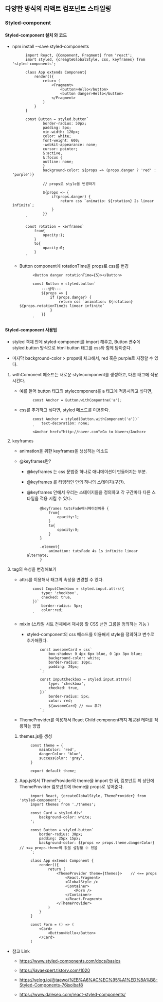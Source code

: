 ## 다양한 방식의 리액트 컴포넌트 스타일링

### Styled-component

#### Styled-component 설치 와 코드 

- npm install --save styled-components

            import React, {Component, Fragment} from 'react';
            imort styled, {creagteGlobalStyle, css, keyframes} from 'styled-components';

            class App extends Component{
                render(){
                    return (
                        <Fragment>
                            <button>Hello</button>
                            <button danger>Hello</button>
                        </Fragment>
                    )
                }
            }

            const Button = styled.button`
                    border-radius: 50px;
                    padding: 5px;
                    min-width: 120px;
                    color: white;
                    font-weight: 600;
                    -webkit-appearance: none;
                    cursor: pointer;
                    &:active,
                    &:focus {
                    outline: none;
                    }
                    background-color: ${props => (props.danger ? 'red' : 'purple')}

                    // props로 style을 변경하기

                    ${props => {
                        if(props.danger) {
                            return css `animatio: ${rotation} 2s linear infinite`;
                        }
                    }}
            `

            const rotation = kerframes`
                from{
                    opacity:1;
                }
                to{
                    opacity:0;
                }
            `

    - Button component에 rotationTime을 props로 css를 변경

                <Button danger rotationTime={5}></Button>

                const Button = styled.button`
                    ---생략---
                    ${props => {
                        if (props.danger) {
                            return css `animation: ${rotation} ${props.rotationTime}s linear infinite`
                        }
                    }}
                `

#### Styled-component 사용법

- styled 객체 안에 styled-component를 import 해주고, Button 변수에 styled.button 방식으로 html button 태그를 css와 함께 담아준다.

- 마지막 background-color > props에 체크해서, red 혹은 purple로 지정할 수 있다.

1. withComonent 메소드는 새로운 stylecomponent를 생성하고, 다른 태그에 적용 시킨다.

    - 예를 들어 button 태그의 stylecomponent를 a 태그에 적용시키고 싶다면,

                const Anchor = Button.withCompontne('a');

    - css를 추가하고 싶다면, styled 메소드를 이용한다.

                const Anchor = styled(Button.withComponent('a'))`
                    text-decoration: none;
                `
                <Anchor href="http://naver.com">Go to Naver</Anchor>

2. keyframes 

    - animation을 위한 keyframes을 생성하는 메소드

    - @keyframes란?

        - @keyframes 는 css 문법중 하나로 애니메이션이 만들어지는 부분.

        - @keyframes 를 타임라인 안의 하나의 스테이지(구간).

        - @keyframes 안에서 우리는 스테이지들을 정의하고 각 구간마다 다른 스타일을 적용 시킬 수 있다.

                    @keyframes tutsFade애니메이션이름 {
                        from{
                            opacity:1;
                        }
                        to{
                            opacity:0;
                        }
                    }

                    .element{
                        animation: tutsFade 4s 1s infinite linear alternate;
                    }

3. tag의 속성을 변경해보기

    - attrs를 이용해서 태그의 속성을 변경할 수 있다.

                const InputCheckbox = styled.input.attrs({
                    type: 'checkbox',
                    checked: true,
                })`
                    border-radius: 5px;
                    color:red;
                `

    - mixin (스타일 시트 전체에서 재사용 할 CSS 선언 그룹을 정의하는 기능 )

        - styled-component의 css 메소드를 이용해서 style을 정의하고 변수로 추가해줬다.

                    const awesomeCard = css`
                        box-shadow: 0 4px 6px blue, 0 1px 3px blue;
                        background-color: white;
                        border-radius: 10px;
                        padding: 20px;
                    `;

                    const InputCheckbox = styled.input.attrs({
                        type: 'checkbox',
                        checked: true,
                    })`
                        border-radius: 5px;
                        color: red;
                        ${awsomeCard} // <== 추가 
                    `;

    - ThemeProvider를 이용해서 React Child component까지 제공된 테마를 적용하는 방법

    1. themes.js를 생성

                const theme = {
                    mainColor: 'red',
                    dangerColor: 'blue',
                    successColor: 'gray',
                }

                export default theme;
    
    2. App.js에서 ThemeProvider와 theme을 import 한 뒤, 컴포넌트 최 상단에 ThemeProvider 컴포넌트에 theme을 props로 넣어준다.

                import React, {createGlobalStyle, ThemeProvider} from 'styled-component';
                import themes from './themes';

                const Card = styled.div'
                    background-color: white;
                ';

                const Button = styled.button`
                    border-radius: 30px;
                    padding: 25px 15px;
                    background-color: ${props => props.theme.dangerColor} // <== props.theme의 값을 설정할 수 있음
                `;

                class App extends Component {
                    render(){
                        return (
                            <ThemeProvider theme={themes}>    // <== props
                                <React.Fragment>
                                <GlobalStyle />
                                <Container>
                                    <Form />
                                </Container>
                                </React.Fragment>
                            </ThemeProvider>
                        )
                    }
                }

                const Form = () => (
                    <Card>
                        <Button>Hello</Button>
                    </Card>
                )



                
                




- 참고 Link

    - https://www.styled-components.com/docs/basics

    - https://javaexpert.tistory.com/1020

    - https://velog.io/@taewo/%EB%A6%AC%EC%95%A1%ED%8A%B8-Styled-Components-76jsolbaf8

    - https://www.daleseo.com/react-styled-components/